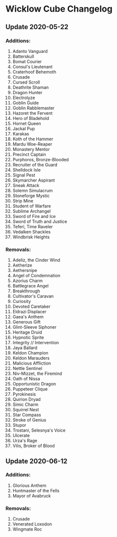 # Wicklow Cube Changelog

## Update 2020-05-22

### Additions:

 1. Adanto Vanguard	
 1. Batterskull
 1. Bomat Courier
 1. Consul's Lieutenant	
 1. Craterhoof Behemoth
 1. Crusade
 1. Cursed Scroll
 1. Deathrite Shaman
 1. Dragon Hunter	
 1. Electrolyze
 1. Goblin Guide	
 1. Goblin Rabblemaster
 1. Hazoret the Fervent
 1. Hero of Bladehold
 1. Hornet Queen	
 1. Jackal Pup
 1. Karakas
 1. Koth of the Hammer	
 1. Mardu Woe-Reaper	
 1. Monastery Mentor
 1. Precinct Captain	
 1. Purphoros, Bronze-Blooded	
 1. Recruiter of the Guard
 1. Shelldock Isle
 1. Signal Pest	
 1. Skymarcher Aspirant	
 1. Sneak Attack
 1. Solemn Simulacrum
 1. Stoneforge Mystic
 1. Strip Mine
 1. Student of Warfare
 1. Sublime Archangel	
 1. Sword of Fire and Ice
 1. Sword of Truth and Justice
 1. Teferi, Time Raveler
 1. Vedalken Shackles
 1. Windbrisk Heights

### Removals:

 1. Adeliz, the Cinder Wind
 1. Aetherize
 1. Aethersnipe
 1. Angel of Condemnation
 1. Azorius Charm
 1. Battlegrace Angel
 1. Breakthrough
 1. Cultivator's Caravan
 1. Curiosity
 1. Devoted Caretaker
 1. Eldrazi Displacer
 1. Gaea's Anthem
 1. Generous Gift
 1. Glint-Sleeve Siphoner
 1. Heritage Druid
 1. Hypnotic Sprite
 1. Integrity // Intervention
 1. Jaya Ballard
 1. Keldon Champion
 1. Keldon Marauders
 1. Malicious Affliction
 1. Nettle Sentinel
 1. Niv-Mizzet, the Firemind
 1. Oath of Nissa
 1. Opportunistic Dragon
 1. Puppeteer Clique
 1. Pyrokinesis
 1. Quirion Dryad
 1. Simic Charm
 1. Squirrel Nest
 1. Star Compass
 1. Stroke of Genius
 1. Stupor
 1. Trostani, Selesnya's Voice
 1. Ulcerate
 1. Urza's Rage
 1. Vilis, Broker of Blood


## Update 2020-06-12

### Additions:

 1. Glorious Anthem
 1. Huntmaster of the Fells
 1. Mayor of Avabruck

### Removals:

 1. Crusade
 1. Venerated Loxodon
 1. Wingmate Roc

